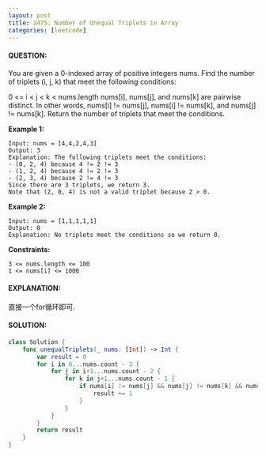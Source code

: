 ```yaml
---
layout: post
title: 2475. Number of Unequal Triplets in Array
categories: [leetcode]
---
```

#### QUESTION:
You are given a 0-indexed array of positive integers nums. Find the number of triplets (i, j, k) that meet the following conditions:

0 <= i < j < k < nums.length
nums[i], nums[j], and nums[k] are pairwise distinct.
In other words, nums[i] != nums[j], nums[i] != nums[k], and nums[j] != nums[k].
Return the number of triplets that meet the conditions.

 

__Example 1:__
```
Input: nums = [4,4,2,4,3]
Output: 3
Explanation: The following triplets meet the conditions:
- (0, 2, 4) because 4 != 2 != 3
- (1, 2, 4) because 4 != 2 != 3
- (2, 3, 4) because 2 != 4 != 3
Since there are 3 triplets, we return 3.
Note that (2, 0, 4) is not a valid triplet because 2 > 0.
```
__Example 2:__
```
Input: nums = [1,1,1,1,1]
Output: 0
Explanation: No triplets meet the conditions so we return 0.
```
 

__Constraints:__
```
3 <= nums.length <= 100
1 <= nums[i] <= 1000
```
#### EXPLANATION:

直接一个for循环即可.

#### SOLUTION:
```swift
class Solution {
    func unequalTriplets(_ nums: [Int]) -> Int {
        var result = 0
        for i in 0...nums.count - 3 {
            for j in i+1...nums.count - 2 {
                for k in j+1...nums.count - 1 {
                    if nums[i] != nums[j] && nums[j] != nums[k] && nums[i] != nums[k] {
                        result += 1
                    }
                }
            }
        }
        return result
    }
}
```
